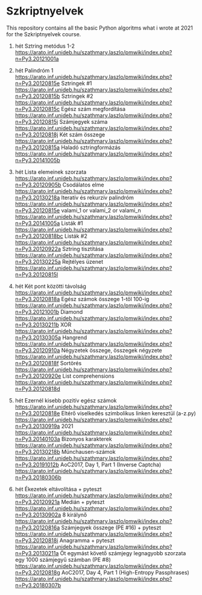 # Szkriptnyelvek
This repository contains all the basic Python algoritms what i wrote at 2021 for the Szkriptnyelvek course.

1. hét
Sztring metódus 1-2
https://arato.inf.unideb.hu/szathmary.laszlo/pmwiki/index.php?n=Py3.20121001a

2. hét
Palindróm 1
https://arato.inf.unideb.hu/szathmary.laszlo/pmwiki/index.php?n=Py3.20120815e
Sztringek #1
https://arato.inf.unideb.hu/szathmary.laszlo/pmwiki/index.php?n=Py3.20120815b
Sztringek #2
https://arato.inf.unideb.hu/szathmary.laszlo/pmwiki/index.php?n=Py3.20120815c
Egész szám megfordítása
https://arato.inf.unideb.hu/szathmary.laszlo/pmwiki/index.php?n=Py3.20120815j
Számjegyek száma
https://arato.inf.unideb.hu/szathmary.laszlo/pmwiki/index.php?n=Py3.20120818j
Két szám összege
https://arato.inf.unideb.hu/szathmary.laszlo/pmwiki/index.php?n=Py3.20120815a
Haladó sztringformázás
https://arato.inf.unideb.hu/szathmary.laszlo/pmwiki/index.php?n=Py3.20141005b

3. hét
Lista elemeinek szorzata
https://arato.inf.unideb.hu/szathmary.laszlo/pmwiki/index.php?n=Py3.20120905b
Csodálatos elme
https://arato.inf.unideb.hu/szathmary.laszlo/pmwiki/index.php?n=Py3.20130218a
Iteratív és rekurzív palindróm
https://arato.inf.unideb.hu/szathmary.laszlo/pmwiki/index.php?n=Py3.20120815e
valami_1 or valami_2 or valami_n
https://arato.inf.unideb.hu/szathmary.laszlo/pmwiki/index.php?n=Py3.20141005a
Listák #1
https://arato.inf.unideb.hu/szathmary.laszlo/pmwiki/index.php?n=Py3.20120818bc
Listák #2
https://arato.inf.unideb.hu/szathmary.laszlo/pmwiki/index.php?n=Py3.20120922a
Sztring tisztítása
https://arato.inf.unideb.hu/szathmary.laszlo/pmwiki/index.php?n=Py3.20130225a
Rejtélyes üzenet
https://arato.inf.unideb.hu/szathmary.laszlo/pmwiki/index.php?n=Py3.20120815l

4. hét
Két pont közötti távolság
https://arato.inf.unideb.hu/szathmary.laszlo/pmwiki/index.php?n=Py3.20120818a
Egész számok összege 1-től 100-ig
https://arato.inf.unideb.hu/szathmary.laszlo/pmwiki/index.php?n=Py3.20121001b
Diamond
https://arato.inf.unideb.hu/szathmary.laszlo/pmwiki/index.php?n=Py3.20130211b
XOR
https://arato.inf.unideb.hu/szathmary.laszlo/pmwiki/index.php?n=Py3.20130305a
Hangrend
https://arato.inf.unideb.hu/szathmary.laszlo/pmwiki/index.php?n=Py3.20120910a
Négyzetek összege, összegek négyzete
https://arato.inf.unideb.hu/szathmary.laszlo/pmwiki/index.php?n=Py3.20120818f
Sortörés
https://arato.inf.unideb.hu/szathmary.laszlo/pmwiki/index.php?n=Py3.20120920e
List comprehensions
https://arato.inf.unideb.hu/szathmary.laszlo/pmwiki/index.php?n=Py3.20120818d

5. hét
Ezernél kisebb pozitív egész számok
https://arato.inf.unideb.hu/szathmary.laszlo/pmwiki/index.php?n=Py3.20120818e
Eltérő viselkedés szimbolikus linken keresztül (a-z.py)
https://arato.inf.unideb.hu/szathmary.laszlo/pmwiki/index.php?n=Py3.20130919a
2021
https://arato.inf.unideb.hu/szathmary.laszlo/pmwiki/index.php?n=Py3.20140103a
Bizonyos karakterek
https://arato.inf.unideb.hu/szathmary.laszlo/pmwiki/index.php?n=Py3.20130218b
Münchausen-számok
https://arato.inf.unideb.hu/szathmary.laszlo/pmwiki/index.php?n=Py3.20191012b
AoC2017, Day 1, Part 1 (Inverse Captcha)
https://arato.inf.unideb.hu/szathmary.laszlo/pmwiki/index.php?n=Py3.20180306b

6. hét
Ékezetek eltávolítása + pyteszt
https://arato.inf.unideb.hu/szathmary.laszlo/pmwiki/index.php?n=Py3.20120921a
Medián + pyteszt
https://arato.inf.unideb.hu/szathmary.laszlo/pmwiki/index.php?n=Py3.20130902a
8 királynő
https://arato.inf.unideb.hu/szathmary.laszlo/pmwiki/index.php?n=Py3.20120816a
Számjegyek összege (PE #16) + pyteszt
https://arato.inf.unideb.hu/szathmary.laszlo/pmwiki/index.php?n=Py3.20120818i
Anagramma + pyteszt
https://arato.inf.unideb.hu/szathmary.laszlo/pmwiki/index.php?n=Py3.20130211a
Öt egymást követő számjegy legnagyobb szorzata egy 1000 számjegyű számban (PE #8)
https://arato.inf.unideb.hu/szathmary.laszlo/pmwiki/index.php?n=Py3.20120818g
AoC2017, Day 4, Part 1 (High-Entropy Passphrases)
https://arato.inf.unideb.hu/szathmary.laszlo/pmwiki/index.php?n=Py3.20180307b
